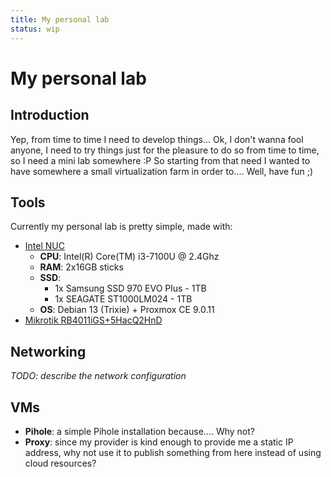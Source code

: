 ```yaml
---
title: My personal lab
status: wip
---
```

# My personal lab

## Introduction
Yep, from time to time I need to develop things... Ok, I don't wanna fool anyone, I need to try things just for the pleasure to do so from time to time, so I need a mini lab somewhere :P
So starting from that need I wanted to have somewhere a small virtualization farm in order to.... Well, have fun ;)

## Tools
Currently my personal lab is pretty simple, made with:

* [Intel NUC](https://www.intel.com/content/dam/www/public/us/en/documents/product-briefs/nuc-kit-nuc7i3dnke-nuc7i3dnhe-board-nuc7i3dnbe-brief.pdf)
    * **CPU**: Intel(R) Core(TM) i3-7100U @ 2.4Ghz
    * **RAM**: 2x16GB sticks
    * **SSD**:
        * 1x Samsung SSD 970 EVO Plus - 1TB
        * 1x SEAGATE ST1000LM024 - 1TB
    * **OS**: Debian 13 (Trixie) + Proxmox CE 9.0.11
* [Mikrotik RB4011iGS+5HacQ2HnD](https://mikrotik.com/product/rb4011igs_5hacq2hnd_in)

## Networking

_TODO: describe the network configuration_

## VMs

* **Pihole**: a simple Pihole installation because.... Why not?
* **Proxy**: since my provider is kind enough to provide me a static IP address, why not use it to publish something from here instead of using cloud resources?